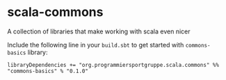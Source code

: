 # scala-commons
A collection of libraries that make working with scala even nicer


Include the following line in your `build.sbt` to get started with `commons-basics` library:

~~~ {.scala}
libraryDependencies += "org.programmiersportgruppe.scala.commons" %% "commons-basics" % "0.1.0"
~~~

